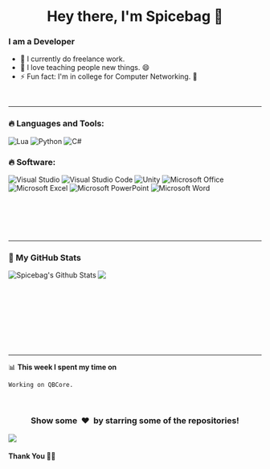
<p>
  <h1 align="center"><b>Hey there, I'm Spicebag 👋</b></h1>
</p>

### I am a Developer
- 🔭 I currently do freelance work.
- 💬 I love teaching people new things. :smile:
- ⚡ Fun fact: I'm in college for Computer Networking. :raised_hands:

<br>


---
### 🔥 Languages and Tools: 
![Lua](https://img.shields.io/badge/lua-%232C2D72.svg?style=for-the-badge&logo=lua&logoColor=white)
![Python](https://img.shields.io/badge/python-3670A0?style=for-the-badge&logo=python&logoColor=ffdd54)
![C#](https://img.shields.io/badge/c%23-%23239120.svg?style=for-the-badge&logo=c-sharp&logoColor=white)

### 🔥 Software: 
![Visual Studio](https://img.shields.io/badge/Visual%20Studio-5C2D91.svg?style=for-the-badge&logo=visual-studio&logoColor=white)
![Visual Studio Code](https://img.shields.io/badge/Visual%20Studio%20Code-0078d7.svg?style=for-the-badge&logo=visual-studio-code&logoColor=white)
![Unity](https://img.shields.io/badge/unity-%23000000.svg?style=for-the-badge&logo=unity&logoColor=white)
![Microsoft Office](https://img.shields.io/badge/Microsoft_Office-D83B01?style=for-the-badge&logo=microsoft-office&logoColor=white)
![Microsoft Excel](https://img.shields.io/badge/Microsoft_Excel-217346?style=for-the-badge&logo=microsoft-excel&logoColor=white)
![Microsoft PowerPoint](https://img.shields.io/badge/Microsoft_PowerPoint-B7472A?style=for-the-badge&logo=microsoft-powerpoint&logoColor=white)
![Microsoft Word](https://img.shields.io/badge/Microsoft_Word-2B579A?style=for-the-badge&logo=microsoft-word&logoColor=white)

<br>
<br>
<br>
<br>

---
### 🔴 My GitHub Stats

  <img align="left" src="https://github-readme-stats.vercel.app/api?username=spicebag&show_icons=true&title_color=fff&icon_color=79ff97&text_color=efefef&bg_color=24292e" alt="Spicebag's Github Stats">

  <img align="left" src="https://github-readme-stats.vercel.app/api/top-langs/?username=spicebag&show_icons=true&hide_border=true&theme=radical">

</br></br></br></br></br></br></br></br></br>

---
📊 **This week I spent my time on**
<!--START_SECTION:waka-->
```text
Working on QBCore.
```
<!--END_SECTION:waka-->

<br>

<div align="center">
<h3 align="center">Show some &nbsp;❤️&nbsp; by starring some of the repositories!</h3>
</div><img src="https://github.com/punitkmryh/punitkmryh/blob/master/wave.svg" />

#### Thank You 🙏🏼
